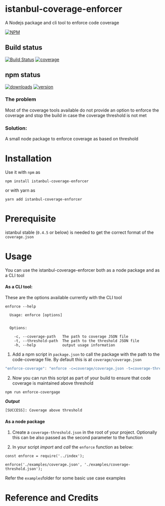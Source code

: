 # istanbul-coverage-enforcer
A Nodejs package and cli tool to enforce code coverage

[![NPM](https://nodei.co/npm/istanbul-coverage-enforcer.png)](https://npmjs.org/package/istanbul-coverage-enforcer)

## Build status
[![Build Status](https://travis-ci.org/addityasingh/istanbul-coverage-enforcer.svg?branch=master)](https://travis-ci.org/addityasingh/istanbul-coverage-enforcer)
[![coverage](https://codecov.io/github/addityasingh/istanbul-coverage-enforcer/coverage.svg?precision=0)](https://codecov.io/github/addityasingh/istanbul-coverage-enforcer)

## npm status
[![downloads](https://img.shields.io/npm/dt/istanbul-coverage-enforcer.svg)](https://npmjs.org/package/istanbul-coverage-enforcer)
[![version](https://img.shields.io/npm/v/istanbul-coverage-enforcer.svg)](https://npmjs.org/package/istanbul-coverage-enforcer)


### The problem
Most of the coverage tools available do not provide an option to enforce the coverage and stop the build in case the coverage threshold is not met

### Solution: 
A small node package to enforce coverage as based on threshold

# Installation
Use it with `npm` as

```
npm install istanbul-coverage-enforcer
```

or with yarn as 

```
yarn add istanbul-coverage-enforcer
```

# Prerequisite
istanbul stable (`0.4.5` or below) is needed to get the correct format of the `coverage.json`

# Usage
You can use the istanbul-coverage-enforcer both as a node package and as a CLI tool

#### As a CLI tool:
These are the options available currently with the CLI tool

```
enforce --help

  Usage: enforce [options]


  Options:

    -c, --coverage-path   The path to coverage JSON file
    -t, --threshold-path  The path to the threshold JSON file
    -h, --help            output usage information
```

1. Add a npm script in `package.json` to call the package with the path to the code-coverage file. By default this is at `coverage/coverage.json` 

```javascript
"enforce-coverage": "enforce -c=coverage/coverage.json -t=coverage-threshold.json",
```

2. Now you can run this script as part of your build to ensure that code coverage is maintained above threshold
```
npm run enforce-covergage
```
***Output***
```bash
[SUCCESS]: Coverage above threshold
```

#### As a node package
1. Create a `coverage-threshold.json` in the root of your project. Optionally this can be also passed as the second parameter to the function

2. In your script *import* and *call* the `enforce` function as below:
```
const enforce = require('../index');

enforce('./examples/coverage.json', './examples/coverage-threshold.json');
```

Refer the `examples`folder for some basic use case examples

# Reference and Credits
